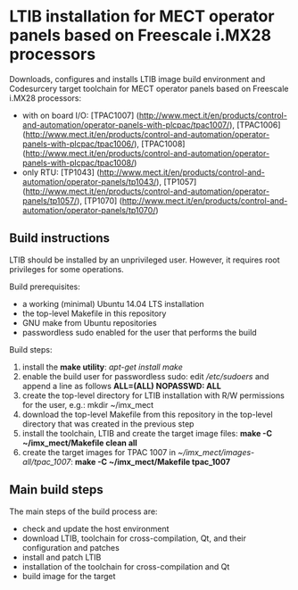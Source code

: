 # LTIB installation for MECT operator panels based on Freescale i.MX28 processors

Downloads, configures and installs LTIB image build environment and Codesurcery target toolchain for MECT operator panels based on Freescale i.MX28 processors:

- with on board I/O:
[TPAC1007] (http://www.mect.it/en/products/control-and-automation/operator-panels-with-plcpac/tpac1007/),
[TPAC1006] (http://www.mect.it/en/products/control-and-automation/operator-panels-with-plcpac/tpac1006/),
[TPAC1008] (http://www.mect.it/en/products/control-and-automation/operator-panels-with-plcpac/tpac1008/)
- only RTU:
[TP1043] (http://www.mect.it/en/products/control-and-automation/operator-panels/tp1043/),
[TP1057] (http://www.mect.it/en/products/control-and-automation/operator-panels/tp1057/),
[TP1070] (http://www.mect.it/en/products/control-and-automation/operator-panels/tp1070/)

## Build instructions

LTIB should be installed by an unprivileged user. However, it requires root privileges for some operations.

Build prerequisites:

- a working (minimal) Ubuntu 14.04 LTS installation
- the top-level Makefile in this repository
- GNU make from Ubuntu repositories
- passwordless sudo enabled for the user that performs the build

Build steps:

1. install the **make utility**: *apt-get install make*
1. enable the build user for passwordless sudo: edit */etc/sudoers* and append a line as follows **<user name> ALL=(ALL) NOPASSWD: ALL**
1. create the top-level directory for LTIB installation with R/W permissions for the user, e.g.: mkdir ~/imx_mect
1. download the top-level Makefile from this repository in the top-level directory that was created in the previous step
1. install the toolchain, LTIB and create the target image files: **make -C ~/imx_mect/Makefile clean all**
1. create the target images for TPAC 1007 in *~/imx_mect/images-all/tpac_1007*: **make -C ~/imx_mect/Makefile tpac_1007**

## Main build steps

The main steps of the build process are:

- check and update the host environment
- download LTIB, toolchain for cross-compilation, Qt, and their configuration and patches
- install and patch LTIB
- installation of the toolchain for cross-compilation and Qt
- build image for the target
